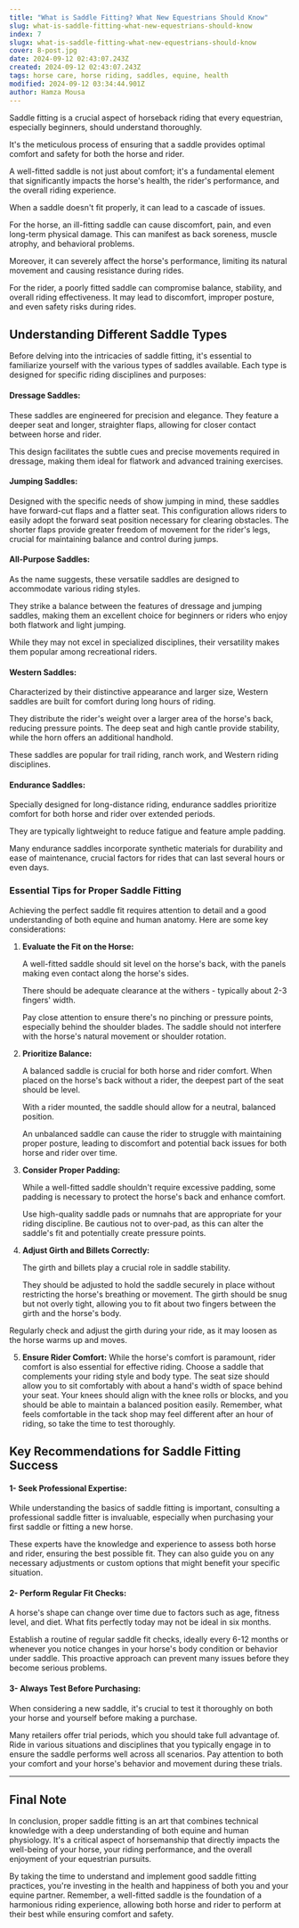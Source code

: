 ```yaml
---
title: "What is Saddle Fitting? What New Equestrians Should Know"
slug: what-is-saddle-fitting-what-new-equestrians-should-know
index: 7
slugx: what-is-saddle-fitting-what-new-equestrians-should-know
cover: 8-post.jpg
date: 2024-09-12 02:43:07.243Z
created: 2024-09-12 02:43:07.243Z
tags: horse care, horse riding, saddles, equine, health
modified: 2024-09-12 03:34:44.901Z
author: Hamza Mousa
---
```


Saddle fitting is a crucial aspect of horseback riding that every equestrian, especially beginners, should understand thoroughly.  
It's the meticulous process of ensuring that a saddle provides optimal comfort and safety for both the horse and rider.





A well-fitted saddle is not just about comfort; it's a fundamental element that significantly impacts the horse's health, the rider's performance, and the overall riding experience.



When a saddle doesn't fit properly, it can lead to a cascade of issues.

For the horse, an ill-fitting saddle can cause discomfort, pain, and even long-term physical damage. This can manifest as back soreness, muscle atrophy, and behavioral problems.



Moreover, it can severely affect the horse's performance, limiting its natural movement and causing resistance during rides. 



For the rider, a poorly fitted saddle can compromise balance, stability, and overall riding effectiveness. It may lead to discomfort, improper posture, and even safety risks during rides.

## Understanding Different Saddle Types

Before delving into the intricacies of saddle fitting, it's essential to familiarize yourself with the various types of saddles available. Each type is designed for specific riding disciplines and purposes:

#### **Dressage Saddles:**

These saddles are engineered for precision and elegance. They feature a deeper seat and longer, straighter flaps, allowing for closer contact between horse and rider.  
This design facilitates the subtle cues and precise movements required in dressage, making them ideal for flatwork and advanced training exercises.

#### **Jumping Saddles:**

Designed with the specific needs of show jumping in mind, these saddles have forward-cut flaps and a flatter seat. This configuration allows riders to easily adopt the forward seat position necessary for clearing obstacles. The shorter flaps provide greater freedom of movement for the rider's legs, crucial for maintaining balance and control during jumps.



#### **All-Purpose Saddles:**

As the name suggests, these versatile saddles are designed to accommodate various riding styles.

They strike a balance between the features of dressage and jumping saddles, making them an excellent choice for beginners or riders who enjoy both flatwork and light jumping.

While they may not excel in specialized disciplines, their versatility makes them popular among recreational riders.



#### **Western Saddles:**

  
Characterized by their distinctive appearance and larger size, Western saddles are built for comfort during long hours of riding.

  
They distribute the rider's weight over a larger area of the horse's back, reducing pressure points. The deep seat and high cantle provide stability, while the horn offers an additional handhold.

  
These saddles are popular for trail riding, ranch work, and Western riding disciplines.



#### **Endurance Saddles:**

Specially designed for long-distance riding, endurance saddles prioritize comfort for both horse and rider over extended periods.  
They are typically lightweight to reduce fatigue and feature ample padding.

  
Many endurance saddles incorporate synthetic materials for durability and ease of maintenance, crucial factors for rides that can last several hours or even days.

### Essential Tips for Proper Saddle Fitting

Achieving the perfect saddle fit requires attention to detail and a good understanding of both equine and human anatomy. Here are some key considerations:

1. **Evaluate the Fit on the Horse:**  
   A well-fitted saddle should sit level on the horse's back, with the panels making even contact along the horse's sides.  
   There should be adequate clearance at the withers - typically about 2-3 fingers' width.  
   Pay close attention to ensure there's no pinching or pressure points, especially behind the shoulder blades. The saddle should not interfere with the horse's natural movement or shoulder rotation.
2. **Prioritize Balance:**  
   A balanced saddle is crucial for both horse and rider comfort. When placed on the horse's back without a rider, the deepest part of the seat should be level.  
   With a rider mounted, the saddle should allow for a neutral, balanced position.  
   An unbalanced saddle can cause the rider to struggle with maintaining proper posture, leading to discomfort and potential back issues for both horse and rider over time.
3. **Consider Proper Padding:**  
   While a well-fitted saddle shouldn't require excessive padding, some padding is necessary to protect the horse's back and enhance comfort.  
   Use high-quality saddle pads or numnahs that are appropriate for your riding discipline. Be cautious not to over-pad, as this can alter the saddle's fit and potentially create pressure points.
4. **Adjust Girth and Billets Correctly:**  
   The girth and billets play a crucial role in saddle stability.  
   They should be adjusted to hold the saddle securely in place without restricting the horse's breathing or movement. The girth should be snug but not overly tight, allowing you to fit about two fingers between the girth and the horse's body.

Regularly check and adjust the girth during your ride, as it may loosen as the horse warms up and moves.

5. **Ensure Rider Comfort:** While the horse's comfort is paramount, rider comfort is also essential for effective riding. Choose a saddle that complements your riding style and body type. The seat size should allow you to sit comfortably with about a hand's width of space behind your seat. Your knees should align with the knee rolls or blocks, and you should be able to maintain a balanced position easily. Remember, what feels comfortable in the tack shop may feel different after an hour of riding, so take the time to test thoroughly.

## Key Recommendations for Saddle Fitting Success

#### **1- Seek Professional Expertise:**

  
While understanding the basics of saddle fitting is important, consulting a professional saddle fitter is invaluable, especially when purchasing your first saddle or fitting a new horse. 



These experts have the knowledge and experience to assess both horse and rider, ensuring the best possible fit. They can also guide you on any necessary adjustments or custom options that might benefit your specific situation.

#### **2- Perform Regular Fit Checks:**

  
A horse's shape can change over time due to factors such as age, fitness level, and diet. What fits perfectly today may not be ideal in six months. 



Establish a routine of regular saddle fit checks, ideally every 6-12 months or whenever you notice changes in your horse's body condition or behavior under saddle. This proactive approach can prevent many issues before they become serious problems.



#### **3- Always Test Before Purchasing:**

  
When considering a new saddle, it's crucial to test it thoroughly on both your horse and yourself before making a purchase.

  
Many retailers offer trial periods, which you should take full advantage of. Ride in various situations and disciplines that you typically engage in to ensure the saddle performs well across all scenarios. Pay attention to both your comfort and your horse's behavior and movement during these trials.



***

## Final Note



In conclusion, proper saddle fitting is an art that combines technical knowledge with a deep understanding of both equine and human physiology. It's a critical aspect of horsemanship that directly impacts the well-being of your horse, your riding performance, and the overall enjoyment of your equestrian pursuits.

  
By taking the time to understand and implement good saddle fitting practices, you're investing in the health and happiness of both you and your equine partner. Remember, a well-fitted saddle is the foundation of a harmonious riding experience, allowing both horse and rider to perform at their best while ensuring comfort and safety.